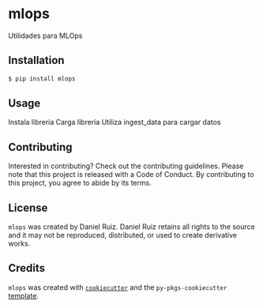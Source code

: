 # mlops

Utilidades para MLOps

## Installation

```bash
$ pip install mlops
```

## Usage

Instala librería
Carga librería
Utiliza ingest_data para cargar datos


## Contributing

Interested in contributing? Check out the contributing guidelines. Please note that this project is released with a Code of Conduct. By contributing to this project, you agree to abide by its terms.

## License

`mlops` was created by Daniel Ruiz. Daniel Ruiz retains all rights to the source and it may not be reproduced, distributed, or used to create derivative works.

## Credits

`mlops` was created with [`cookiecutter`](https://cookiecutter.readthedocs.io/en/latest/) and the `py-pkgs-cookiecutter` [template](https://github.com/py-pkgs/py-pkgs-cookiecutter).
